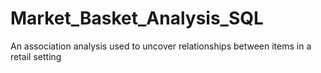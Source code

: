# Market_Basket_Analysis_SQL
An association analysis used to uncover relationships between items in a retail setting 
